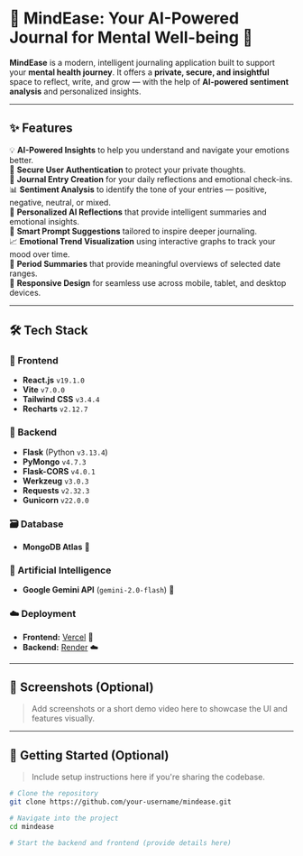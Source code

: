 # 🌿 MindEase: Your AI-Powered Journal for Mental Well-being 🚀

**MindEase** is a modern, intelligent journaling application built to support your **mental health journey**. It offers a **private, secure, and insightful** space to reflect, write, and grow — with the help of **AI-powered sentiment analysis** and personalized insights.

---

## ✨ Features

💡 **AI-Powered Insights** to help you understand and navigate your emotions better.  
🔐 **Secure User Authentication** to protect your private thoughts.  
📝 **Journal Entry Creation** for your daily reflections and emotional check-ins.  
📊 **Sentiment Analysis** to identify the tone of your entries — positive, negative, neutral, or mixed.  
🧠 **Personalized AI Reflections** that provide intelligent summaries and emotional insights.  
🤔 **Smart Prompt Suggestions** tailored to inspire deeper journaling.  
📈 **Emotional Trend Visualization** using interactive graphs to track your mood over time.  
📅 **Period Summaries** that provide meaningful overviews of selected date ranges.  
📱 **Responsive Design** for seamless use across mobile, tablet, and desktop devices.

---

## 🛠️ Tech Stack

### 🔷 Frontend

- **React.js** `v19.1.0`
- **Vite** `v7.0.0`
- **Tailwind CSS** `v3.4.4`
- **Recharts** `v2.12.7`

### 🔶 Backend

- **Flask** (Python `v3.13.4`)
- **PyMongo** `v4.7.3`
- **Flask-CORS** `v4.0.1`
- **Werkzeug** `v3.0.3`
- **Requests** `v2.32.3`
- **Gunicorn** `v22.0.0`

### 🗃️ Database

- **MongoDB Atlas** 🍃

### 🧠 Artificial Intelligence

- **Google Gemini API** (`gemini-2.0-flash`) 🌟

### ☁️ Deployment

- **Frontend:** [Vercel](https://vercel.com/) 🚀  
- **Backend:** [Render](https://render.com/) ☁️

---

## 🌈 Screenshots (Optional)

> Add screenshots or a short demo video here to showcase the UI and features visually.

---

## 📌 Getting Started (Optional)

> Include setup instructions here if you're sharing the codebase.

```bash
# Clone the repository
git clone https://github.com/your-username/mindease.git

# Navigate into the project
cd mindease

# Start the backend and frontend (provide details here)
